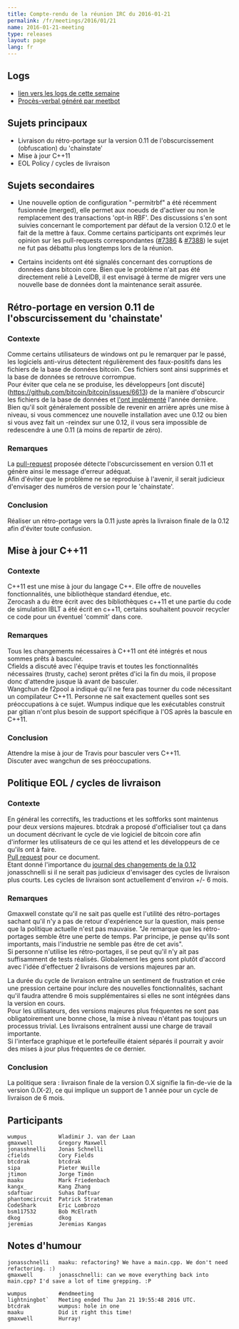 ```yaml
---
title: Compte-rendu de la réunion IRC du 2016-01-21
permalink: /fr/meetings/2016/01/21
name: 2016-01-21-meeting
type: releases
layout: page
lang: fr
---
```

## Logs

- [lien vers les logs de cette semaine](http://bitcoinstats.com/irc/bitcoin-dev/logs/2016/01/21#l1453402792.0)  
- [Procès-verbal généré par meetbot](http://www.erisian.com.au/meetbot/bitcoin-dev/2016/bitcoin-dev.2016-01-21-18.59.html) 

## Sujets principaux 

- Livraison du rétro-portage sur la version 0.11 de l'obscurcissement (obfuscation) du 'chainstate'  
- Mise à jour C++11  
- EOL Policy / cycles de livraison

## Sujets secondaires

- Une nouvelle option de configuration "-permitrbf" a été récemment fusionnée (merged), elle permet aux noeuds de d'activer ou non le remplacement des transactions 'opt-in RBF'. 
Des discussions s'en sont suivies concernant le comportement par défaut de la version 0.12.0 et le fait de la mettre à faux.  Comme certains participants ont exprimés leur opinion sur les pull-requests correspondantes ([#7386](https://github.com/bitcoin/bitcoin/pull/7386) & [#7388](https://github.com/bitcoin/bitcoin/pull/7388)) le sujet ne fut pas débattu plus longtemps lors de la réunion. 

- Certains incidents ont été signalés concernant des corruptions de données dans bitcoin core.  Bien que le problème n'ait pas été directement relié à LevelDB, il est envisagé à terme de migrer vers une nouvelle base de données dont la maintenance serait assurée.

## Rétro-portage en version 0.11 de l'obscurcissement du 'chainstate'

### Contexte

Comme certains utilisateurs de windows ont pu le remarquer par le passé, les logiciels anti-virus détectent régulièrement des faux-positifs dans les fichiers de la base de données bitcoin.  Ces fichiers sont ainsi supprimés et la base de données se retrouve corrompue.  
Pour éviter que cela ne se produise, les développeurs [ont discuté] (https://github.com/bitcoin/bitcoin/issues/6613) de la manière d'obscurcir les fichiers de la base de données et [l'ont implémenté](https://github.com/bitcoin/bitcoin/pull/6650) l'année dernière.  
Bien qu'il soit généralement possible de revenir en arrière après une mise à niveau, si vous commencez une nouvelle installation avec une 0.12 ou bien si vous avez fait un -reindex sur une 0.12, il vous sera impossible de redescendre à une 0.11 (à moins de repartir de zéro). 

### Remarques

La [pull-request](https://github.com/bitcoin/bitcoin/pull/7259) proposée détecte l'obscurcissement en version 0.11 et génère ainsi le message d'erreur adéquat.  
Afin d'éviter que le problème ne se reproduise à l'avenir, il serait judicieux d'envisager des numéros de version pour le 'chainstate'.

### Conclusion

Réaliser un rétro-portage vers la 0.11 juste après la livraison finale de la 0.12 afin d'éviter toute confusion.

## Mise à jour C++11

### Contexte

C++11 est une mise à jour du langage C++. Elle offre de nouvelles fonctionnalités, une bibliothèque standard étendue, etc.  
Zerocash a du être écrit avec des bibliothèques c++11 et une partie du code de simulation IBLT a été écrit en c++11, certains souhaitent pouvoir recycler ce code pour un éventuel 'commit' dans core.  

### Remarques

Tous les changements nécessaires à C++11 ont été intégrés et nous sommes prêts à basculer.  
Cfields a discuté avec l'équipe travis et toutes les fonctionnalités nécessaires (trusty, cache) seront prêtes d'ici la fin du mois, il propose donc d'attendre jusque là avant de basculer.  
Wangchun de f2pool a indiqué qu'il ne fera pas tourner du code nécessitant un compilateur C++11.  Personne ne sait exactement quelles sont ses préoccupations à ce sujet.  Wumpus indique que les exécutables construit par gitian n'ont plus besoin de support spécifique à l'OS après la bascule en C++11.

### Conclusion

Attendre la mise à jour de Travis pour basculer vers C++11.  
Discuter avec wangchun de ses préoccupations.

## Politique EOL / cycles de livraison

### Contexte

En général les correctifs, les traductions et les softforks sont maintenus pour deux versions  majeures.  btcdrak a proposé d'officialiser tout ça dans un document décrivant le cycle de vie logiciel de bitcoin core afin d'informer les utilisateurs de ce qui les attend et les développeurs de ce qu'ils ont à faire.   
[Pull request](https://github.com/bitcoin-core/website/pull/37) pour ce document.  
Etant donné l'importance du [journal des changements de la 0.12](https://github.com/bitcoin/bitcoin/blob/0.12/doc/release-notes.md) jonasschnelli si il ne serait pas judicieux d'envisager des cycles de livraison plus courts. Les cycles de livraison sont actuellement d'environ +/- 6 mois.


### Remarques

Gmaxwell constate qu'il ne sait pas quelle est l'utilité des rétro-portages sachant qu'il n'y a pas de retour d'expérience sur la question, mais pense que la politique actuelle n'est pas mauvaise.  "Je remarque que les rétro-portages semble être une perte de temps.  Par principe, je pense qu'ils sont importants, mais l'industrie ne semble pas être de cet avis".  
Si personne n'utilise les rétro-portages, il se peut qu'il n'y ait pas suffisamment de tests réalisés.
Globalement les gens sont plutôt d'accord avec l'idée d'effectuer 2 livraisons de versions majeures par an.  

La durée du cycle de livraison entraîne un sentiment de frustration et crée une pression certaine pour inclure des nouvelles fonctionnalités, sachant qu'il faudra attendre 6 mois supplémentaires si elles ne sont intégrées dans la version en cours.  
Pour les utilisateurs, des versions majeures plus fréquentes ne sont pas obligatoirement une bonne chose, la mise à niveau n'étant pas toujours un processus trivial.  Les livraisons entraînent aussi une charge de travail importante.  
Si l'interface graphique et le portefeuille étaient séparés il pourrait y avoir des mises à jour plus fréquentes de ce dernier.

### Conclusion

La politique sera : livraison finale de la version 0.X signifie la fin-de-vie de la version 0.(X-2), ce qui implique un support de 1 année pour un cycle de livraison de 6 mois.

## Participants

    wumpus          Wladimir J. van der Laan
    gmaxwell        Gregory Maxwell
    jonasshnelli    Jonas Schnelli
    cfields         Cory Fields
    btcdrak         btcdrak
    sipa            Pieter Wuille
    jtimon          Jorge Timón
    maaku           Mark Friedenbach
    kangx_          Kang Zhang
    sdaftuar        Suhas Daftuar
    phantomcircuit  Patrick Strateman
    CodeShark       Eric Lombrozo
    bsm117532       Bob McElrath
    dkog            dkog
    jeremias        Jeremias Kangas

## Notes d'humour

    jonasschnelli   maaku: refactoring? We have a main.cpp. We don't need refactoring. :)
    gmaxwell        jonasschnelli: can we move everything back into main.cpp? I'd save a lot of time grepping. :P

    wumpus          #endmeeting
    lightningbot`   Meeting ended Thu Jan 21 19:55:48 2016 UTC.
    btcdrak         wumpus: hole in one
    maaku           Did it right this time!
    gmaxwell        Hurray!